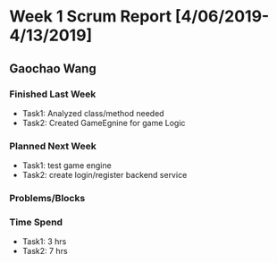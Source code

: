 # Week 1 Scrum Report [4/06/2019-4/13/2019]

## Gaochao Wang

### Finished Last Week 
- Task1: Analyzed class/method needed
- Task2: Created GameEgnine for game Logic

### Planned Next Week 
- Task1: test game engine
- Task2: create login/register backend service

### Problems/Blocks


### Time Spend
- Task1: 3 hrs
- Task2: 7 hrs
